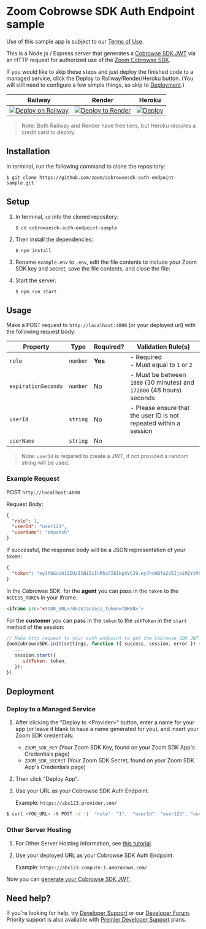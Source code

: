 # Zoom Cobrowse SDK Auth Endpoint sample

Use of this sample app is subject to our [Terms of Use](https://explore.zoom.us/en/video-sdk-terms/).
<!-- change url -->

This is a Node.js / Express server that generates a [Cobrowse SDK JWT](https://developers.zoom.us/docs/cobrowse-sdk/auth) via an HTTP request for authorized use of the [Zoom Cobrowse SDK](https://developers.zoom.us/docs/cobrowse-sdk/).

If you would like to skip these steps and just deploy the finished code to a managed service, click the Deploy to Railway/Render/Heroku button. (You will still need to configure a few simple things, so skip to [Deployment](#deployment).)

| Railway | Render | Heroku |
|:-:|:-:|:-:|
| [![Deploy on Railway](https://railway.com/button.svg)](https://railway.app/template/OjTGvs?referralCode=HTPdHX) | [![Deploy to Render](https://render.com/images/deploy-to-render-button.svg)](https://render.com/deploy?repo=https://github.com/zoom/cobrowsesdk-auth-endpoint-sample) | [![Deploy](https://www.herokucdn.com/deploy/button.svg)](https://heroku.com/deploy?template=https://github.com/zoom/cobrowsesdk-auth-endpoint-sample) | 
<!-- change url -->

> Note: Both Railway and Render have free tiers, but Heroku requires a credit card to deploy.

## Installation

In terminal, run the following command to clone the repository:

`$ git clone https://github.com/zoom/cobrowsesdk-auth-endpoint-sample.git`

## Setup

1. In terminal, `cd` into the cloned repository:

   `$ cd cobrowsesdk-auth-endpoint-sample`

2. Then install the dependencies:

   `$ npm install`

3. Rename `example.env` to `.env`, edit the file contents to include your Zoom SDK key and secret, save the file contents, and close the file:
<!-- change url -->

4. Start the server:

   `$ npm run start`

## Usage

Make a POST request to `http://localhost:4000` (or your deployed url) with the following request body:

| Property                 | Type     | Required? | Validation Rule(s)                                                    |
| ------------------------ | -------- | --------- | --------------------------------------------------------------------- |
| `role`                   | `number` | **Yes**   | - Required <br> - Must equal to `1` or `2`                            |
| `expirationSeconds`      | `number` | No        | - Must be between `1800` (30 minutes) and `172800` (48 hours) seconds |
| `userId`                 | `string` | No        | - Please ensure that the user ID is not repeated within a session     |
| `userName`               | `string` | No        |                                                                       |

> Note: `userId` is required to create a JWT, if not provided a random string will be used.

### Example Request

POST `http://localhost:4000`

Request Body:

```json
{
  "role": 1,
  "userId": "user123",
  "userName": "ekaansh"
}
```

If successful, the response body will be a JSON representation of your token:

```json
{
  "token": "eyJhbGciOiJIUzI1NiIsInR5cCI6IkpXVCJ9.eyJhcHBfa2V5IjoiM2YzV0pkZ0FTZC0xN1VZTl9ZSmFQQSIsInJvbGVfdHlwZSI6MCwiaWF0IjoxNzI5MTU5MDkyLCJleHAiOjE3MjkxNjYyOTIsInVzZXJfaWQiOiJ1c2VyMTIzIn0.cVMgCnb5fJzhGr2nTowlYWojAdYiH2INMUhh5v2WTos"
}
```

In the Cobrowse SDK, for the **agent** you can pass in the `token` to the `ACCESS_TOKEN` in your iframe. 
<!-- change url -->

```html
<iframe src="<YOUR_URL>/desk?access_token=TOKEN>`>
```

For the **customer** you can pass in the `token` to the `sdkToken` in the `start` method of the session:  

```js
// Make http request to your auth endpoint to get the Cobrowse SDK JWT
ZoomCobrowseSDK.init(settings, function ({ success, session, error }) {
   ...
   session.start({
      sdkToken: token,
   });
})
```

## Deployment

### Deploy to a Managed Service

1. After clicking the "Deploy to <Provider\>" button, enter a name for your app (or leave it blank to have a name generated for you), and insert your Zoom SDK credentials:

   - `ZOOM_SDK_KEY` (Your Zoom  SDK Key, found on your Zoom SDK App's Credentials page)
   - `ZOOM_SDK_SECRET` (Your Zoom SDK Secret, found on your Zoom SDK App's Credentials page)

1. Then click "Deploy App".

1. Use your URL as your Cobrowse SDK Auth Endpoint.

   Example: `https://abc123.provider.com/`

```bash
$ curl <YOU_URL> -X POST -d '{  "role": "1",  "userId": "user123", "userName": "ekaansh"}' -H "Content-Type: application/json"
```

   
### Other Server Hosting

1. For Other Server Hosting information, see [this tutorial](https://developer.mozilla.org/en-US/docs/Learn/Server-side/Express_Nodejs/deployment#choosing_a_hosting_provider).

1. Use your deployed URL as your Cobrowse SDK Auth Endpoint.

   Example: `https://abc123.compute-1.amazonaws.com/`

Now you can [generate your Cobrowse SDK JWT](#usage).

## Need help?

If you're looking for help, try [Developer Support](https://devsupport.zoom.us)   or our [Developer Forum](https://devforum.zoom.us). Priority support is also available with [Premier Developer Support](https://explore.zoom.us/docs/en-us/developer-support-plans.html) plans.
